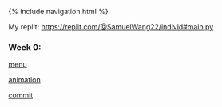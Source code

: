 {% include navigation.html %}

My replit: https://replit.com/@SamuelWang22/individ#main.py

### Week 0: 
[menu](https://github.com/Samuelwaang/individ/blob/main/main.py)

[animation](https://github.com/Samuelwaang/individ/blob/main/animation.py)

[commit](https://github.com/Samuelwaang/individ/commit/51d0c76ccc27f7dd73c6b1596c5f2247ff3562eb)
